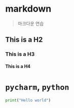 # markdown
>마크다운 연습

## This is a H2
### This is a H3
#### This is a H4


# `pycharm`, `python`
```python
print("Hello world")
```

